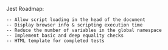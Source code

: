 Jest Roadmap:

    -- Allow script loading in the head of the document
    -- Display browser info & scripting execution time
    -- Reduce the number of variables in the global namespace
    -- Implement basic and deep equality checks
    -- HTML template for completed tests